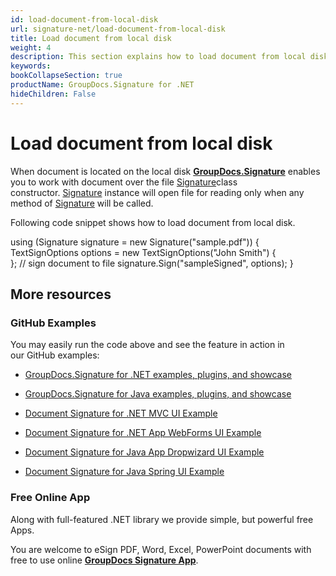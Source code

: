 ```yaml
---
id: load-document-from-local-disk
url: signature-net/load-document-from-local-disk
title: Load document from local disk
weight: 4
description: This section explains how to load document from local disk with GroupDocs.Signature API.
keywords: 
bookCollapseSection: true
productName: GroupDocs.Signature for .NET
hideChildren: False
---
```


# Load document from local disk

When document is located on the local disk [**GroupDocs.Signature**](https://products.groupdocs.com/signature/net) enables you to work with document over the file [Signature](https://apireference.groupdocs.com/net/signature/groupdocs.signature/signature)class constructor. [Signature](https://apireference.groupdocs.com/net/signature/groupdocs.signature/signature) instance will open file for reading only when any method of [Signature](https://apireference.groupdocs.com/net/signature/groupdocs.signature/signature) will be called.

Following code snippet shows how to load document from local disk.

using (Signature signature = new Signature("sample.pdf"))
{
    TextSignOptions options = new TextSignOptions("John Smith")
    {                    
    };
    // sign document to file
    signature.Sign("sampleSigned", options);
}

## More resources

### GitHub Examples 

You may easily run the code above and see the feature in action in our GitHub examples:

*   [GroupDocs.Signature for .NET examples, plugins, and showcase](https://github.com/groupdocs-signature/GroupDocs.Signature-for-.NET)
    
*   [GroupDocs.Signature for Java examples, plugins, and showcase](https://github.com/groupdocs-signature/GroupDocs.Signature-for-Java)
    
*   [Document Signature for .NET MVC UI Example](https://github.com/groupdocs-signature/GroupDocs.Signature-for-.NET-MVC) 
    
*   [Document Signature for .NET App WebForms UI Example](https://github.com/groupdocs-signature/GroupDocs.Signature-for-.NET-WebForms)
    
*   [Document Signature for Java App Dropwizard UI Example](https://github.com/groupdocs-signature/GroupDocs.Signature-for-Java-Dropwizard)
    
*   [Document Signature for Java Spring UI Example](https://github.com/groupdocs-signature/GroupDocs.Signature-for-Java-Spring)
    

### Free Online App 

Along with full-featured .NET library we provide simple, but powerful free Apps.

You are welcome to eSign PDF, Word, Excel, PowerPoint documents with free to use online **[GroupDocs Signature App](https://products.groupdocs.app/signature)**.

